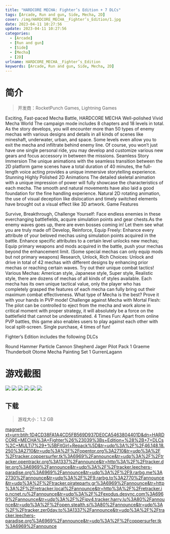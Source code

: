 ```yaml
---
title: "HARDCORE MECHA: Fighter’s Edition + 7 DLCs"
tags: [Arcade, Run and gun, Side, Mecha, 2D]
cover: /img/HARDCORE_MECHA__Fighter’s_Edition/1.jpg
date: 2023-04-11 10:27:56
update: 2023-04-11 10:27:56
categories: 
  - [Arcade]
  - [Run and gun]
  - [Side]
  - [Mecha]
  - [2D]
urlname: HARDCORE_MECHA__Fighter’s_Edition
keywords: [Arcade, Run and gun, Side, Mecha, 2D]
---
```

# 简介

> 开发商：RocketPunch Games, Lightning Games

Exciting, Fast-paced Mecha Battle, HARDCORE MECHA
Well-polished Vivid Mecha World
The campaign mode includes 8 chapters and 18 levels in total. As the story develops, you will encounter more than 50 types of enemy mechas with various designs and details in all kinds of scenes like mineshaft, underwater, urban, and space. Some levels even allow you to exit the mecha and infiltrate behind enemy line.
Of course, you won’t just have one single personal ride, you may develop and customize various new gears and focus accessory in between the missions.
Seamless Story Immersion
The unique animations with the seamless transition between the 2D platform game scenes have a total duration of 40 minutes, the full-length voice acting provides a unique immersive storytelling experience.
Stunning Highly Polished 2D Animations
The detailed skeletal animation with a unique impression of power will fully showcase the characteristics of each mecha. The smooth and natural movements have also laid a good foundation for the fine handling experience.
Natural 2D rotating animation, the use of visual deception like dislocation and timely switched elements have brought out a visual effect like 3D artwork.
Game Features

Survive, Breakthrough, Challenge Yourself: Face endless enemies in these everchanging battlefields, acquire simulation points and gear chests.As the enemy waves goes up, there are even bosses coming in! Let them see what you are truly made of!
Develop, Reinforce, Equip Freely: Enhance every attribute of your beloved mechas using simulation points acquired in the battle. Enhance specific attributes to a certain level unlocks new mechas; Equip primary weapons and mods acquired in the battle, push your mechas beyond the enhancement limit. (Some special mechas can only equip mods but not primary weapons)
Research, Unlock, Rich Choices: Unlock and drive in total of 42 mechas with different designs by enhancing prior mechas or reaching certain waves. Try out their unique combat tactics!
Various Mechas: American style, Japanese style, Super style, Realistic style, there are dozens of mechas of all kinds of styles available. Each mecha has its own unique tactical value, only the player who has completely grasped the features of each mecha can fully bring out their maximum combat effectiveness. What type of Mecha is the best? Prove it with your hands in PVP mode!
Challenge against Mecha with Mortal Flesh: The pilot can be controlled to eject from the mecha and work alone in critical moment with proper strategy, it will absolutely be a force on the battlefield that cannot be underestimated.
4 Times Fun: Apart from online PVP battles, this game also enables users to play against each other with local split-screen. Single purchase, 4 times of fun!

Fighter’s Edition includes the following DLCs

Round Hammer Particle Cannon
Shepherd Jager
Pilot Pack 1
Graeme
Thunderbolt Otome
Mecha Painting Set 1
GurrenLagann

# 游戏截图

![](/img/HARDCORE_MECHA__Fighter’s_Edition/2.jpg)
![](/img/HARDCORE_MECHA__Fighter’s_Edition/3.jpg)
![](/img/HARDCORE_MECHA__Fighter’s_Edition/4.jpg)
![](/img/HARDCORE_MECHA__Fighter’s_Edition/5.jpg)
![](/img/HARDCORE_MECHA__Fighter’s_Edition/6.jpg)
![](/img/HARDCORE_MECHA__Fighter’s_Edition/7.jpg)


## 下载

> 游戏大小：1.2 GB

[magnet:?xt=urn:btih:1D4CD38FA1A4CD5FB569D937DE0CA5463804401D&amp;dn=HARDCORE+MECHA%3A+Fighter%26%23039%3Bs+Edition+%28%2B+7+DLCs%2C+MULTi7%29+%5BFitGirl+Repack%5D&amp;tr=udp%3A%2F%2F46.148.18.250%3A2710&amp;tr=udp%3A%2F%2Fopentor.org%3A2710&amp;tr=udp%3A%2F%2Ftracker.coppersurfer.tk%3A6969%2Fannounce&amp;tr=udp%3A%2F%2Ftracker.opentrackr.org%3A1337%2Fannounce&amp;tr=http%3A%2F%2Ftracker.dler.org%3A6969%2Fannounce&amp;tr=udp%3A%2F%2Ftracker.leechers-paradise.org%3A6969%2Fannounce&amp;tr=udp%3A%2F%2F9.rarbg.me%3A2730%2Fannounce&amp;tr=udp%3A%2F%2F9.rarbg.to%3A2770%2Fannounce&amp;tr=udp%3A%2F%2Ftracker.pirateparty.gr%3A6969%2Fannounce&amp;tr=http%3A%2F%2Fretracker.local%2Fannounce&amp;tr=http%3A%2F%2Fretracker.ip.ncnet.ru%2Fannounce&amp;tr=udp%3A%2F%2Fexodus.desync.com%3A6969%2Fannounce&amp;tr=udp%3A%2F%2Fipv4.tracker.harry.lu%3A80%2Fannounce&amp;tr=udp%3A%2F%2Fopen.stealth.si%3A80%2Fannounce&amp;tr=udp%3A%2F%2Ftracker.zer0day.to%3A1337%2Fannounce&amp;tr=udp%3A%2F%2Ftracker.leechers-paradise.org%3A6969%2Fannounce&amp;tr=udp%3A%2F%2Fcoppersurfer.tk%3A6969%2Fannounce](magnet:?xt=urn:btih:1D4CD38FA1A4CD5FB569D937DE0CA5463804401D&amp;dn=HARDCORE+MECHA%3A+Fighter%26%23039%3Bs+Edition+%28%2B+7+DLCs%2C+MULTi7%29+%5BFitGirl+Repack%5D&amp;tr=udp%3A%2F%2F46.148.18.250%3A2710&amp;tr=udp%3A%2F%2Fopentor.org%3A2710&amp;tr=udp%3A%2F%2Ftracker.coppersurfer.tk%3A6969%2Fannounce&amp;tr=udp%3A%2F%2Ftracker.opentrackr.org%3A1337%2Fannounce&amp;tr=http%3A%2F%2Ftracker.dler.org%3A6969%2Fannounce&amp;tr=udp%3A%2F%2Ftracker.leechers-paradise.org%3A6969%2Fannounce&amp;tr=udp%3A%2F%2F9.rarbg.me%3A2730%2Fannounce&amp;tr=udp%3A%2F%2F9.rarbg.to%3A2770%2Fannounce&amp;tr=udp%3A%2F%2Ftracker.pirateparty.gr%3A6969%2Fannounce&amp;tr=http%3A%2F%2Fretracker.local%2Fannounce&amp;tr=http%3A%2F%2Fretracker.ip.ncnet.ru%2Fannounce&amp;tr=udp%3A%2F%2Fexodus.desync.com%3A6969%2Fannounce&amp;tr=udp%3A%2F%2Fipv4.tracker.harry.lu%3A80%2Fannounce&amp;tr=udp%3A%2F%2Fopen.stealth.si%3A80%2Fannounce&amp;tr=udp%3A%2F%2Ftracker.zer0day.to%3A1337%2Fannounce&amp;tr=udp%3A%2F%2Ftracker.leechers-paradise.org%3A6969%2Fannounce&amp;tr=udp%3A%2F%2Fcoppersurfer.tk%3A6969%2Fannounce)